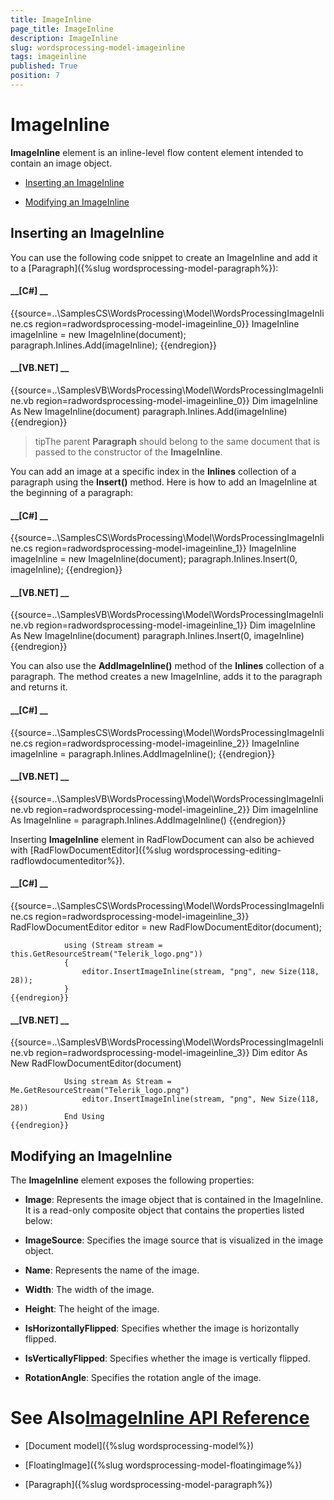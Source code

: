 ```yaml
---
title: ImageInline
page_title: ImageInline
description: ImageInline
slug: wordsprocessing-model-imageinline
tags: imageinline
published: True
position: 7
---
```


# ImageInline



__ImageInline__ element is an inline-level flow content element intended to contain an image object.
      

* [Inserting an ImageInline](#inserting-an-imageinline)

* [Modifying an ImageInline](#modifying-an-imageinline)

## Inserting an ImageInline

You can use the following code snippet to create an ImageInline and add it to a [Paragraph]({%slug wordsprocessing-model-paragraph%}):
        

#### __[C#] __

{{source=..\SamplesCS\WordsProcessing\Model\WordsProcessingImageInline.cs region=radwordsprocessing-model-imageinline_0}}
	            ImageInline imageInline = new ImageInline(document);
	            paragraph.Inlines.Add(imageInline);
	{{endregion}}



#### __[VB.NET] __

{{source=..\SamplesVB\WordsProcessing\Model\WordsProcessingImageInline.vb region=radwordsprocessing-model-imageinline_0}}
	            Dim imageInline As New ImageInline(document)
	            paragraph.Inlines.Add(imageInline)
	{{endregion}}



>tipThe parent __Paragraph__ should belong to the same document that is passed to the constructor of the __ImageInline__.
          

You can add an image at a specific index in the __Inlines__ collection of a paragraph using the __Insert()__
          method. Here is how to add an ImageInline at the beginning of a paragraph:
        

#### __[C#] __

{{source=..\SamplesCS\WordsProcessing\Model\WordsProcessingImageInline.cs region=radwordsprocessing-model-imageinline_1}}
	            ImageInline imageInline = new ImageInline(document);
	            paragraph.Inlines.Insert(0, imageInline);
	{{endregion}}



#### __[VB.NET] __

{{source=..\SamplesVB\WordsProcessing\Model\WordsProcessingImageInline.vb region=radwordsprocessing-model-imageinline_1}}
	            Dim imageInline As New ImageInline(document)
	            paragraph.Inlines.Insert(0, imageInline)
	{{endregion}}



You can also use the __AddImageInline()__ method of the __Inlines__ collection of a paragraph. The
          method creates a new ImageInline, adds it to the paragraph and returns it.
        

#### __[C#] __

{{source=..\SamplesCS\WordsProcessing\Model\WordsProcessingImageInline.cs region=radwordsprocessing-model-imageinline_2}}
	            ImageInline imageInline = paragraph.Inlines.AddImageInline();
	{{endregion}}



#### __[VB.NET] __

{{source=..\SamplesVB\WordsProcessing\Model\WordsProcessingImageInline.vb region=radwordsprocessing-model-imageinline_2}}
	            Dim imageInline As ImageInline = paragraph.Inlines.AddImageInline()
	{{endregion}}



Inserting __ImageInline__ element in RadFlowDocument can also be achieved with
          [RadFlowDocumentEditor]({%slug wordsprocessing-editing-radflowdocumenteditor%}).
        

#### __[C#] __

{{source=..\SamplesCS\WordsProcessing\Model\WordsProcessingImageInline.cs region=radwordsprocessing-model-imageinline_3}}
	            RadFlowDocumentEditor editor = new RadFlowDocumentEditor(document);
	
	            using (Stream stream = this.GetResourceStream("Telerik_logo.png"))
	            {
	                editor.InsertImageInline(stream, "png", new Size(118, 28));
	            }
	{{endregion}}



#### __[VB.NET] __

{{source=..\SamplesVB\WordsProcessing\Model\WordsProcessingImageInline.vb region=radwordsprocessing-model-imageinline_3}}
	            Dim editor As New RadFlowDocumentEditor(document)
	
	            Using stream As Stream = Me.GetResourceStream("Telerik_logo.png")
	                editor.InsertImageInline(stream, "png", New Size(118, 28))
	            End Using
	{{endregion}}



## Modifying an ImageInline

The __ImageInline__ element exposes the following properties:
        

* __Image__: Represents the image object that is contained in the ImageInline. It is a read-only composite object that
              contains the properties listed below:
            

* __ImageSource__: Specifies the image source that is visualized in the image object.
                

* __Name__: Represents the name of the image.
                

* __Width__: The width of the image.
                

* __Height__: The height of the image.
                

* __IsHorizontallyFlipped__: Specifies whether the image is horizontally flipped.
                

* __IsVerticallyFlipped__: Specifies whether the image is vertically flipped.
                

* __RotationAngle__: Specifies the rotation angle of the image.
                

# See Also[ImageInline API Reference](http://www.telerik.com/help/winforms/allmembers_t_telerik_windows_documents_flow_model_shapes_imageinline.html)

 * [Document model]({%slug wordsprocessing-model%})

 * [FloatingImage]({%slug wordsprocessing-model-floatingimage%})

 * [Paragraph]({%slug wordsprocessing-model-paragraph%})
